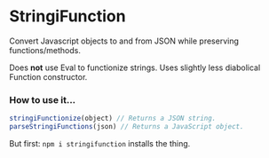 # StringiFunction

Convert Javascript objects to and from JSON while preserving functions/methods.

Does **not** use Eval to functionize strings. Uses slightly less diabolical Function constructor.

### How to use it...

```javascript
stringiFunctionize(object) // Returns a JSON string.
parseStringiFunctions(json) // Returns a JavaScript object.
```

But first: `npm i stringifunction` installs the thing.
